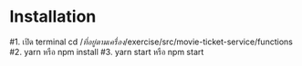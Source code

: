 ﻿Installation
=====================

#1. เปิด terminal cd /_ที่อยู่ตามเครื่อง_/exercise/src/movie-ticket-service/functions
#2. yarn หรือ npm install
#3. yarn start หรือ npm start